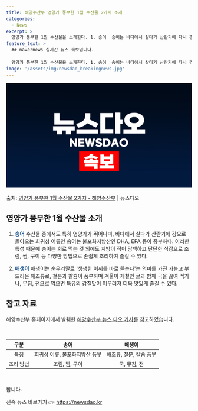```yaml
---
title: 해양수산부 영양가 풍부한 1월 수산물 2가지 소개
categories:
  - News
excerpt: >
  영양가 풍부한 1월 수산물을 소개한다. 1. 송어  송어는 바다에서 살다가 산란기에 다시 강으로 돌아오는 회…
feature_text: >
  ## navernews 실시간 뉴스 속보입니다.

  영양가 풍부한 1월 수산물을 소개한다. 1. 송어  송어는 바다에서 살다가 산란기에 다시 강으로 돌아오는 회…
image: '/assets/img/newsdao_breakingnews.jpg'
---
```


![뉴스다오 속보](/assets/img/newsdao_breakingnews.jpg)

<p>출처: <a href="https://newsdao.kr/2953" rel="dofollow">영양가 풍부한 1월 수산물 2가지 - 해양수산부</a> | 뉴스다오</p>

<h2 data-ke-size="size26">영양가 풍부한 1월 수산물 소개</h2>

1. <b><span style="color: #1a5490;">송어</span></b>
수산물 중에서도 특히 영양가가 뛰어나며, 바다에서 살다가 산란기에 강으로 돌아오는 회귀성 어류인 송어는 불포화지방산인 DHA, EPA 등이 풍부하다. 이러한 특성 때문에 송어는 회로 먹는 것 외에도 지방이 적어 담백하고 단단한 식감으로 조림, 찜, 구이 등 다양한 방법으로 손쉽게 조리하여 즐길 수 있다.

2. <b><span style="color: #1a5490;">매생이</span></b>
매생이는 순우리말로 '생생한 이끼를 바로 뜯는다'는 의미를 가진 가늘고 부드러운 해조류로, 철분과 칼슘이 풍부하며 겨울이 제철인 굴과 함께 국을 끓여 먹거나, 무침, 전으로 먹으면 특유의 감칠맛이 어우러져 더욱 맛있게 즐길 수 있다.

<h2 data-ke-size="size26">참고 자료</h2>
해양수산부 홈페이지에서 발췌한 <a href="https://newsdao.kr/2953">해양수산부 뉴스 다오 기사</a>를 참고하였습니다.

<p data-ke-size="size16">&nbsp;</p>

<table>
	<thead>
		<tr>
			<th style="text-align: center;">구분</th>
			<th style="text-align: center;">송어</th>
			<th style="text-align: center;">매생이</th>
		</tr>
	</thead>
	<tbody>
		<tr>
			<td style="text-align: center;">특징</td>
			<td style="text-align: center;">회귀성 어류, 불포화지방산 풍부</td>
			<td style="text-align: center;">해조류, 철분, 칼슘 풍부</td>
		</tr>
		<tr>
			<td style="text-align: center;">조리 방법</td>
			<td style="text-align: center;">조림, 찜, 구이</td>
			<td style="text-align: center;">국, 무침, 전</td>
		</tr>
	</tbody>
</table>
<p data-ke-size="size16">&nbsp;</p>
합니다. 

신속 뉴스 바로가기 👉 <a href="https://newsdao.kr" rel="dofollow">https://newsdao.kr</a>


